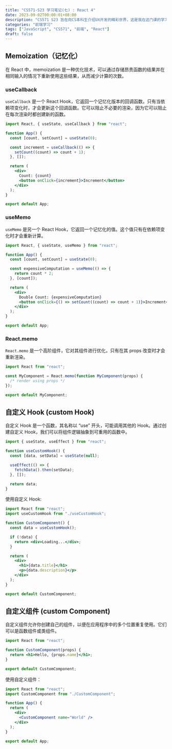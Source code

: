 ```yaml
---
title: "CS571-S23 学习笔记(七) : React 4"
date: 2023-09-02T00:00:01+08:00
description: "CS571 S23 旨在向CS本科生介绍UX开发的精彩世界，这是我在这门课的学习笔记。本节关键词：Memoization（记忆化）,自定义 Hook,自定义组件"
categories: "前端学习"
tags: ["JavaScript", "CS571", "前端", "React"]
draft: false
---
```


## Memoization（记忆化）

在 React 中，memoization 是一种优化技术，可以通过存储昂贵函数的结果并在相同输入的情况下重新使用这些结果，从而减少计算的次数。

### useCallback

`useCallback` 是一个 React Hook，它返回一个记忆化版本的回调函数。只有当依赖项变化时，才会更新这个回调函数。它可以阻止不必要的渲染，因为它可以阻止在每次渲染时都创建新的函数。

```jsx
import React, { useState, useCallback } from "react";

function App() {
  const [count, setCount] = useState(0);

  const increment = useCallback(() => {
    setCount((count) => count + 1);
  }, []);

  return (
    <div>
      Count: {count}
      <button onClick={increment}>Increment</button>
    </div>
  );
}

export default App;
```

### useMemo

`useMemo` 是另一个 React Hook，它返回一个记忆化的值。这个值只有在依赖项变化时才会重新计算。

```jsx
import React, { useState, useMemo } from "react";

function App() {
  const [count, setCount] = useState(0);

  const expensiveComputation = useMemo(() => {
    return count * 2;
  }, [count]);

  return (
    <div>
      Double Count: {expensiveComputation}
      <button onClick={() => setCount((count) => count + 1)}>Increment</button>
    </div>
  );
}

export default App;
```

### React.memo

`React.memo` 是一个高阶组件，它对其组件进行优化，只有在其 props 改变时才会重新渲染。

```jsx
import React from "react";

const MyComponent = React.memo(function MyComponent(props) {
  /* render using props */
});

export default MyComponent;
```

## 自定义 Hook (custom Hook)

自定义 Hook 是一个函数，其名称以 “use” 开头，可能调用其他的 Hook。通过创建自定义 Hook，我们可以将组件逻辑抽象到可重用的函数中。

```jsx
import { useState, useEffect } from "react";

function useCustomHook() {
  const [data, setData] = useState(null);

  useEffect(() => {
    fetchData().then(setData);
  }, []);

  return data;
}
```

使用自定义 Hook:

```jsx
import React from "react";
import useCustomHook from "./useCustomHook";

function CustomComponent() {
  const data = useCustomHook();

  if (!data) {
    return <div>Loading...</div>;
  }

  return (
    <div>
      <h1>{data.title}</h1>
      <p>{data.description}</p>
    </div>
  );
}

export default CustomComponent;
```

## 自定义组件 (custom Component)

自定义组件允许你创建自己的组件，以便在应用程序中的多个位置重复使用。它们可以是函数组件或类组件。

```jsx
import React from "react";

function CustomComponent(props) {
  return <h1>Hello, {props.name}</h1>;
}

export default CustomComponent;
```

使用自定义组件：

```jsx
import React from "react";
import CustomComponent from "./CustomComponent";

function App() {
  return (
    <div>
      <CustomComponent name="World" />
    </div>
  );
}

export default App;
```
